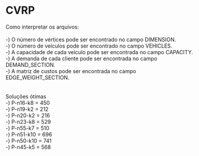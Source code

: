 # CVRP

Como interpretar os arquivos:
<br><br>
-) O número de vértices pode ser encontrado no campo DIMENSION.<br>
-) O número de veículos pode ser encontrado no campo VEHICLES.<br>
-) A capacidade de cada veículo pode ser encontrada no campo CAPACITY.<br>
-) A demanda de cada cliente pode ser encontrada no campo DEMAND_SECTION.<br>
-) A matriz de custos pode ser encontrada no campo EDGE_WEIGHT_SECTION.<br>
<br><br>
Soluções ótimas<br>
-) P-n16-k8 = 450<br>
-) P-n19-k2 = 212<br>
-) P-n20-k2 = 216<br>
-) P-n23-k8 = 529<br>
-) P-n55-k7 = 510<br>
-) P-n51-k10 = 696<br>
-) P-n50-k10 = 741<br>
-) P-n45-k5 = 568<br>
